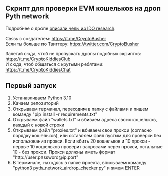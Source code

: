 ## Скрипт для проверки EVM кошельков на дроп Pyth network

Подробнее о дропе [описали челы из IDO research](https://t.me/idoresearch/2805).

Связь с создателем: https://t.me/CryptoBusher <br>
Если ты больше по Твиттеру: https://twitter.com/CryptoBusher <br>

Залетай сюда, чтоб не пропускать дропы подобных скриптов: https://t.me/CryptoKiddiesClub <br>
И сюда, чтоб общаться с крутыми ребятами: https://t.me/CryptoKiddiesChat <br>

## Первый запуск
1. Устанавливаем Python 3.10
2. Качаем репозиторий
3. Открываем терминал, переходим в папку с файлами и пишем команду "pip install -r requirements.txt"
4. Открываем файл "wallets.txt" и вбиваем адреса своих кошельков, каждый с новой строки
5. Открываем файл "proxies.txt" и вбиваем свои прокси (согласно порядку кошельков), или оставляем файл пустым для проверки без использования прокси. Если вбить 20 кошельков и 10 прокси - первые 10 кошельков проверит запросами через прокси, остальные 10 - без прокси. Прокси должны иметь формат "http://user:password@ip:port"
6. В терминале, находясь в папке проекта, вписываем команду "python3 pyth_network_airdrop_checker.py" и жмем ENTER
